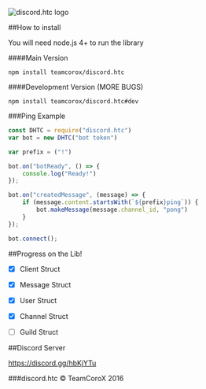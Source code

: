 ![discord.htc logo](https://cdn.discordapp.com/attachments/216763379535052801/234375516742746112/Untitled-1.png)


##How to install

You will need node.js 4+ to run the library


####Main Version

```
npm install teamcorox/discord.htc
```
####Development Version (MORE BUGS)

```
npm install teamcorox/discord.htc#dev
```

###Ping Example

```js
const DHTC = require("discord.htc")
var bot = new DHTC("bot token")

var prefix = ("!")

bot.on("botReady", () => {
    console.log("Ready!")
});

bot.on("createdMessage", (message) => {
    if (message.content.startsWith(`${prefix}ping`)) {
        bot.makeMessage(message.channel_id, "pong")
    }
});

bot.connect();
```

##Progress on the Lib!

- [x] Client Struct
- [x] Message Struct
- [x] User Struct
- [x] Channel Struct
- [ ] Guild Struct


##Discord Server

https://discord.gg/hbKjYTu

###discord.htc &copy; TeamCoroX 2016
